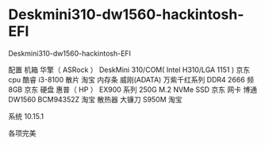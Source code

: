 # Deskmini310-dw1560-hackintosh-EFI
Deskmini310-dw1560-hackintosh-EFI

配置
机箱    华擎（ ASRock ） DeskMini 310/COM( Intel H310/LGA 1151 ) 京东
cpu    酷睿 i3-8100 散片 淘宝
内存条  威刚(ADATA) 万紫千红系列 DDR4 2666 频 8GB 京东
硬盘    惠普（ HP ） EX900 系列 250G M.2 NVMe SSD 京东
网卡    博通 DW1560 BCM94352Z 淘宝
散热器  大镰刀 S950M 淘宝

系统 10.15.1

各项完美
